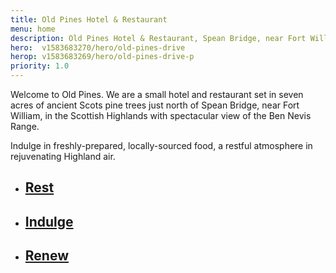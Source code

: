 ```yaml
---
title: Old Pines Hotel & Restaurant
menu: home
description: Old Pines Hotel & Restaurant, Spean Bridge, near Fort William, Ben Nevis, and Loch Ness in the highlands of Scotland.
hero:  v1583683270/hero/old-pines-drive
herop: v1583683269/hero/old-pines-drive-p
priority: 1.0
---
```


Welcome to Old Pines. We are a small hotel and restaurant set in seven acres of ancient Scots pine trees just north of Spean Bridge, near Fort William, in the Scottish Highlands with spectacular view of the Ben Nevis Range.

Indulge in freshly-prepared, locally-sourced food, a restful atmosphere in rejuvenating Highland air.

<nav class="list">
  <ul>
    <li data-revealer="zoomup">
      <a href="[root]rooms/">
        <h2>Rest</h2>
      </a>
    </li>
    <li data-revealer="zoomup">
      <a href="[root]restaurant/">
        <h2>Indulge</h2>
      </a>
    </li>
    <li data-revealer="zoomup">
      <a href="[root]location/">
        <h2>Renew</h2>
      </a>
    </li>
  </ul>
</nav>

